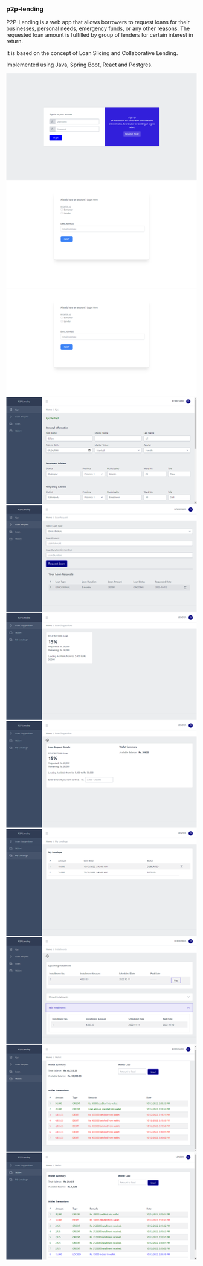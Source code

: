 ### p2p-lending

P2P-Lending is a web app that allows borrowers to request loans for their businesses, personal
needs, emergency funds, or any other reasons. The requested loan amount is fulfilled by group of lenders for certain interest in return.

It is based on the concept of Loan Slicing and Collaborative Lending.

Implemented using Java, Spring Boot, React and Postgres.


![AccountService1](./media/AccountService1.png?raw=true)
![AccountService2](./media/AccountService2.png?raw=true)
![AccountService3](./media/AccountService3.png?raw=true)
![AccountService4](./media/AccountService4.png?raw=true)
![LoanService1](./media/LoanService1.png?raw=true)
![LoanSuggestionService1](./media/LoanSuggestionService1.png?raw=true)
![LoanSuggestionService2](./media/LoanSuggestionService2.png?raw=true)
![LoanService2](./media/LoanService2.png?raw=true)
![RepaymentService](./media/RepaymentService.png?raw=true)
![BorrowerWalletService](./media/BorrowerWalletService.png?raw=true)
![LenderWalletService](./media/LenderWalletService.png?raw=true)
